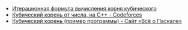 - [Итерационная формула вычисления корня кубического](http://progerson.ru/2016-iteracionnaya-formula-vychisleniya-kornya-kubicheskogo.htm)
- [Кубический корень от числа, на С++ - Codeforces](http://codeforces.com/blog/entry/3870?locale=ru)
- [Кубический корень (пример программы) - Сайт «Всё о Паскале»](http://pascal.net.ru/Кубический+корень)

